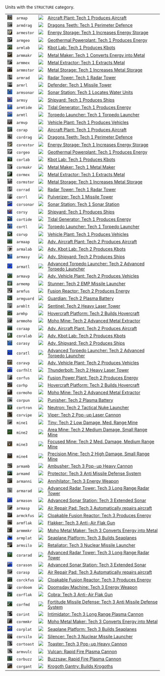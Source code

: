 Units with the <code>STRUCTURE</code> category.
<table>
    <tr>
        <td><a href="ARMAP"><img src="icons/units/ARMAP_icon.png" width="21px" /></a></td>
        <td><code>armap</code></td>
        <td><a href="SCTATest"><img src="icons/mods/sctatest.png" width="21px" /></a></td>
        <td><a href="ARMAP">Aircraft Plant: Tech 1 Produces Aircraft</a></td>
    </tr>
    <tr>
        <td><a href="ARMDRAG"><img src="icons/units/ARMDRAG_icon.png" width="21px" /></a></td>
        <td><code>armdrag</code></td>
        <td><a href="SCTATest"><img src="icons/mods/sctatest.png" width="21px" /></a></td>
        <td><a href="ARMDRAG">Dragons Teeth: Tech 1 Perimeter Defence</a></td>
    </tr>
    <tr>
        <td><a href="ARMESTOR"><img src="icons/units/ARMESTOR_icon.png" width="21px" /></a></td>
        <td><code>armestor</code></td>
        <td><a href="SCTATest"><img src="icons/mods/sctatest.png" width="21px" /></a></td>
        <td><a href="ARMESTOR">Energy Storage: Tech 1 Increases Energy Storage</a></td>
    </tr>
    <tr>
        <td><a href="ARMGEO"><img src="icons/units/ARMGEO_icon.png" width="21px" /></a></td>
        <td><code>armgeo</code></td>
        <td><a href="SCTATest"><img src="icons/mods/sctatest.png" width="21px" /></a></td>
        <td><a href="ARMGEO">Geothermal Powerplant: Tech 1 Produces Energy</a></td>
    </tr>
    <tr>
        <td><a href="ARMLAB"><img src="icons/units/ARMLAB_icon.png" width="21px" /></a></td>
        <td><code>armlab</code></td>
        <td><a href="SCTATest"><img src="icons/mods/sctatest.png" width="21px" /></a></td>
        <td><a href="ARMLAB">Kbot Lab: Tech 1 Produces Kbots</a></td>
    </tr>
    <tr>
        <td><a href="ARMMAKR"><img src="icons/units/ARMMAKR_icon.png" width="21px" /></a></td>
        <td><code>armmakr</code></td>
        <td><a href="SCTATest"><img src="icons/mods/sctatest.png" width="21px" /></a></td>
        <td><a href="ARMMAKR">Metal Maker: Tech 1 Converts Energy into Metal</a></td>
    </tr>
    <tr>
        <td><a href="ARMMEX"><img src="icons/units/ARMMEX_icon.png" width="21px" /></a></td>
        <td><code>armmex</code></td>
        <td><a href="SCTATest"><img src="icons/mods/sctatest.png" width="21px" /></a></td>
        <td><a href="ARMMEX">Metal Extractor: Tech 1 Extracts Metal</a></td>
    </tr>
    <tr>
        <td><a href="ARMMSTOR"><img src="icons/units/ARMMSTOR_icon.png" width="21px" /></a></td>
        <td><code>armmstor</code></td>
        <td><a href="SCTATest"><img src="icons/mods/sctatest.png" width="21px" /></a></td>
        <td><a href="ARMMSTOR">Metal Storage: Tech 1 Increases Metal Storage</a></td>
    </tr>
    <tr>
        <td><a href="ARMRAD"><img src="icons/units/ARMRAD_icon.png" width="21px" /></a></td>
        <td><code>armrad</code></td>
        <td><a href="SCTATest"><img src="icons/mods/sctatest.png" width="21px" /></a></td>
        <td><a href="ARMRAD">Radar Tower: Tech 1 Radar Tower</a></td>
    </tr>
    <tr>
        <td><a href="ARMRL"><img src="icons/units/ARMRL_icon.png" width="21px" /></a></td>
        <td><code>armrl</code></td>
        <td><a href="SCTATest"><img src="icons/mods/sctatest.png" width="21px" /></a></td>
        <td><a href="ARMRL">Defender: Tech 1 Missile Tower</a></td>
    </tr>
    <tr>
        <td><a href="ARMSONAR"><img src="icons/units/ARMSONAR_icon.png" width="21px" /></a></td>
        <td><code>armsonar</code></td>
        <td><a href="SCTATest"><img src="icons/mods/sctatest.png" width="21px" /></a></td>
        <td><a href="ARMSONAR">Sonar Station: Tech 1 Locates Water Units</a></td>
    </tr>
    <tr>
        <td><a href="ARMSY"><img src="icons/units/ARMSY_icon.png" width="21px" /></a></td>
        <td><code>armsy</code></td>
        <td><a href="SCTATest"><img src="icons/mods/sctatest.png" width="21px" /></a></td>
        <td><a href="ARMSY">Shipyard: Tech 1 Produces Ships</a></td>
    </tr>
    <tr>
        <td><a href="ARMTIDE"><img src="icons/units/ARMTIDE_icon.png" width="21px" /></a></td>
        <td><code>armtide</code></td>
        <td><a href="SCTATest"><img src="icons/mods/sctatest.png" width="21px" /></a></td>
        <td><a href="ARMTIDE">Tidal Generator: Tech 1 Produces Energy</a></td>
    </tr>
    <tr>
        <td><a href="ARMTL"><img src="icons/units/ARMTL_icon.png" width="21px" /></a></td>
        <td><code>armtl</code></td>
        <td><a href="SCTATest"><img src="icons/mods/sctatest.png" width="21px" /></a></td>
        <td><a href="ARMTL">Torpedo Launcher: Tech 1 Torpedo Launcher</a></td>
    </tr>
    <tr>
        <td><a href="ARMVP"><img src="icons/units/ARMVP_icon.png" width="21px" /></a></td>
        <td><code>armvp</code></td>
        <td><a href="SCTATest"><img src="icons/mods/sctatest.png" width="21px" /></a></td>
        <td><a href="ARMVP">Vehicle Plant: Tech 1 Produces Vehicles</a></td>
    </tr>
    <tr>
        <td><a href="CORAP"><img src="icons/units/CORAP_icon.png" width="21px" /></a></td>
        <td><code>corap</code></td>
        <td><a href="SCTATest"><img src="icons/mods/sctatest.png" width="21px" /></a></td>
        <td><a href="CORAP">Aircraft Plant: Tech 1 Produces Aircraft</a></td>
    </tr>
    <tr>
        <td><a href="CORDRAG"><img src="icons/units/CORDRAG_icon.png" width="21px" /></a></td>
        <td><code>cordrag</code></td>
        <td><a href="SCTATest"><img src="icons/mods/sctatest.png" width="21px" /></a></td>
        <td><a href="CORDRAG">Dragons Teeth: Tech 1 Perimeter Defence</a></td>
    </tr>
    <tr>
        <td><a href="CORESTOR"><img src="icons/units/CORESTOR_icon.png" width="21px" /></a></td>
        <td><code>corestor</code></td>
        <td><a href="SCTATest"><img src="icons/mods/sctatest.png" width="21px" /></a></td>
        <td><a href="CORESTOR">Energy Storage: Tech 1 Increases Energy Storage</a></td>
    </tr>
    <tr>
        <td><a href="CORGEO"><img src="icons/units/CORGEO_icon.png" width="21px" /></a></td>
        <td><code>corgeo</code></td>
        <td><a href="SCTATest"><img src="icons/mods/sctatest.png" width="21px" /></a></td>
        <td><a href="CORGEO">Geothermal Powerplant: Tech 1 Produces Energy</a></td>
    </tr>
    <tr>
        <td><a href="CORLAB"><img src="icons/units/CORLAB_icon.png" width="21px" /></a></td>
        <td><code>corlab</code></td>
        <td><a href="SCTATest"><img src="icons/mods/sctatest.png" width="21px" /></a></td>
        <td><a href="CORLAB">Kbot Lab: Tech 1 Produces Kbots</a></td>
    </tr>
    <tr>
        <td><a href="CORMAKR"><img src="icons/units/CORMAKR_icon.png" width="21px" /></a></td>
        <td><code>cormakr</code></td>
        <td><a href="SCTATest"><img src="icons/mods/sctatest.png" width="21px" /></a></td>
        <td><a href="CORMAKR">Metal Maker: Tech 1 Metal Maker</a></td>
    </tr>
    <tr>
        <td><a href="CORMEX"><img src="icons/units/CORMEX_icon.png" width="21px" /></a></td>
        <td><code>cormex</code></td>
        <td><a href="SCTATest"><img src="icons/mods/sctatest.png" width="21px" /></a></td>
        <td><a href="CORMEX">Metal Extractor: Tech 1 Extracts Metal</a></td>
    </tr>
    <tr>
        <td><a href="CORMSTOR"><img src="icons/units/CORMSTOR_icon.png" width="21px" /></a></td>
        <td><code>cormstor</code></td>
        <td><a href="SCTATest"><img src="icons/mods/sctatest.png" width="21px" /></a></td>
        <td><a href="CORMSTOR">Metal Storage: Tech 1 Increases Metal Storage</a></td>
    </tr>
    <tr>
        <td><a href="CORRAD"><img src="icons/units/CORRAD_icon.png" width="21px" /></a></td>
        <td><code>corrad</code></td>
        <td><a href="SCTATest"><img src="icons/mods/sctatest.png" width="21px" /></a></td>
        <td><a href="CORRAD">Radar Tower: Tech 1 Radar Tower</a></td>
    </tr>
    <tr>
        <td><a href="CORRL"><img src="icons/units/CORRL_icon.png" width="21px" /></a></td>
        <td><code>corrl</code></td>
        <td><a href="SCTATest"><img src="icons/mods/sctatest.png" width="21px" /></a></td>
        <td><a href="CORRL">Pulverizer: Tech 1 Missile Tower</a></td>
    </tr>
    <tr>
        <td><a href="CORSONAR"><img src="icons/units/CORSONAR_icon.png" width="21px" /></a></td>
        <td><code>corsonar</code></td>
        <td><a href="SCTATest"><img src="icons/mods/sctatest.png" width="21px" /></a></td>
        <td><a href="CORSONAR">Sonar Station: Tech 1 Sonar Station</a></td>
    </tr>
    <tr>
        <td><a href="CORSY"><img src="icons/units/CORSY_icon.png" width="21px" /></a></td>
        <td><code>corsy</code></td>
        <td><a href="SCTATest"><img src="icons/mods/sctatest.png" width="21px" /></a></td>
        <td><a href="CORSY">Shipyard: Tech 1 Produces Ships</a></td>
    </tr>
    <tr>
        <td><a href="CORTIDE"><img src="icons/units/CORTIDE_icon.png" width="21px" /></a></td>
        <td><code>cortide</code></td>
        <td><a href="SCTATest"><img src="icons/mods/sctatest.png" width="21px" /></a></td>
        <td><a href="CORTIDE">Tidal Generator: Tech 1 Produces Energy</a></td>
    </tr>
    <tr>
        <td><a href="CORTL"><img src="icons/units/CORTL_icon.png" width="21px" /></a></td>
        <td><code>cortl</code></td>
        <td><a href="SCTATest"><img src="icons/mods/sctatest.png" width="21px" /></a></td>
        <td><a href="CORTL">Torpedo Launcher: Tech 1 Torpedo Launcher</a></td>
    </tr>
    <tr>
        <td><a href="CORVP"><img src="icons/units/CORVP_icon.png" width="21px" /></a></td>
        <td><code>corvp</code></td>
        <td><a href="SCTATest"><img src="icons/mods/sctatest.png" width="21px" /></a></td>
        <td><a href="CORVP">Vehicle Plant: Tech 1 Produces Vehicles</a></td>
    </tr>
    <tr>
        <td><a href="ARMAAP"><img src="icons/units/ARMAAP_icon.png" width="21px" /></a></td>
        <td><code>armaap</code></td>
        <td><a href="SCTATest"><img src="icons/mods/sctatest.png" width="21px" /></a></td>
        <td><a href="ARMAAP">Adv. Aircraft Plant: Tech 2 Produces Aircraft</a></td>
    </tr>
    <tr>
        <td><a href="ARMALAB"><img src="icons/units/ARMALAB_icon.png" width="21px" /></a></td>
        <td><code>armalab</code></td>
        <td><a href="SCTATest"><img src="icons/mods/sctatest.png" width="21px" /></a></td>
        <td><a href="ARMALAB">Adv. Kbot Lab: Tech 2 Produces Kbots</a></td>
    </tr>
    <tr>
        <td><a href="ARMASY"><img src="icons/units/ARMASY_icon.png" width="21px" /></a></td>
        <td><code>armasy</code></td>
        <td><a href="SCTATest"><img src="icons/mods/sctatest.png" width="21px" /></a></td>
        <td><a href="ARMASY">Adv. Shipyard: Tech 2 Produces Ships</a></td>
    </tr>
    <tr>
        <td><a href="ARMATL"><img src="icons/units/ARMATL_icon.png" width="21px" /></a></td>
        <td><code>armatl</code></td>
        <td><a href="SCTATest"><img src="icons/mods/sctatest.png" width="21px" /></a></td>
        <td><a href="ARMATL">Advanced Torpedo Launcher: Tech 2 Advanced Torpedo Launcher</a></td>
    </tr>
    <tr>
        <td><a href="ARMAVP"><img src="icons/units/ARMAVP_icon.png" width="21px" /></a></td>
        <td><code>armavp</code></td>
        <td><a href="SCTATest"><img src="icons/mods/sctatest.png" width="21px" /></a></td>
        <td><a href="ARMAVP">Adv. Vehicle Plant: Tech 2 Produces Vehicles</a></td>
    </tr>
    <tr>
        <td><a href="ARMEMP"><img src="icons/units/ARMEMP_icon.png" width="21px" /></a></td>
        <td><code>armemp</code></td>
        <td><a href="SCTATest"><img src="icons/mods/sctatest.png" width="21px" /></a></td>
        <td><a href="ARMEMP">Stunner: Tech 2 EMP Missile Launcher</a></td>
    </tr>
    <tr>
        <td><a href="ARMFUS"><img src="icons/units/ARMFUS_icon.png" width="21px" /></a></td>
        <td><code>armfus</code></td>
        <td><a href="SCTATest"><img src="icons/mods/sctatest.png" width="21px" /></a></td>
        <td><a href="ARMFUS">Fusion Reactor: Tech 2 Produces Energy</a></td>
    </tr>
    <tr>
        <td><a href="ARMGUARD"><img src="icons/units/ARMGUARD_icon.png" width="21px" /></a></td>
        <td><code>armguard</code></td>
        <td><a href="SCTATest"><img src="icons/mods/sctatest.png" width="21px" /></a></td>
        <td><a href="ARMGUARD">Guardian: Tech 2 Plasma Battery</a></td>
    </tr>
    <tr>
        <td><a href="ARMHLT"><img src="icons/units/ARMHLT_icon.png" width="21px" /></a></td>
        <td><code>armhlt</code></td>
        <td><a href="SCTATest"><img src="icons/mods/sctatest.png" width="21px" /></a></td>
        <td><a href="ARMHLT">Sentinel: Tech 2 Heavy Laser Tower</a></td>
    </tr>
    <tr>
        <td><a href="ARMHP"><img src="icons/units/ARMHP_icon.png" width="21px" /></a></td>
        <td><code>armhp</code></td>
        <td><a href="SCTATest"><img src="icons/mods/sctatest.png" width="21px" /></a></td>
        <td><a href="ARMHP">Hovercraft Platform: Tech 2 Builds Hovercraft</a></td>
    </tr>
    <tr>
        <td><a href="ARMMOHO"><img src="icons/units/ARMMOHO_icon.png" width="21px" /></a></td>
        <td><code>armmoho</code></td>
        <td><a href="SCTATest"><img src="icons/mods/sctatest.png" width="21px" /></a></td>
        <td><a href="ARMMOHO">Moho Mine: Tech 2 Advanced Metal Extractor</a></td>
    </tr>
    <tr>
        <td><a href="CORAAP"><img src="icons/units/CORAAP_icon.png" width="21px" /></a></td>
        <td><code>coraap</code></td>
        <td><a href="SCTATest"><img src="icons/mods/sctatest.png" width="21px" /></a></td>
        <td><a href="CORAAP">Adv. Aircraft Plant: Tech 2 Produces Aircraft</a></td>
    </tr>
    <tr>
        <td><a href="CORALAB"><img src="icons/units/CORALAB_icon.png" width="21px" /></a></td>
        <td><code>coralab</code></td>
        <td><a href="SCTATest"><img src="icons/mods/sctatest.png" width="21px" /></a></td>
        <td><a href="CORALAB">Adv. Kbot Lab: Tech 2 Produces Kbots</a></td>
    </tr>
    <tr>
        <td><a href="CORASY"><img src="icons/units/CORASY_icon.png" width="21px" /></a></td>
        <td><code>corasy</code></td>
        <td><a href="SCTATest"><img src="icons/mods/sctatest.png" width="21px" /></a></td>
        <td><a href="CORASY">Adv. Shipyard: Tech 2 Produces Ships</a></td>
    </tr>
    <tr>
        <td><a href="CORATL"><img src="icons/units/CORATL_icon.png" width="21px" /></a></td>
        <td><code>coratl</code></td>
        <td><a href="SCTATest"><img src="icons/mods/sctatest.png" width="21px" /></a></td>
        <td><a href="CORATL">Advanced Torpedo Launcher: Tech 2 Advanced Torpedo Launcher</a></td>
    </tr>
    <tr>
        <td><a href="CORAVP"><img src="icons/units/CORAVP_icon.png" width="21px" /></a></td>
        <td><code>coravp</code></td>
        <td><a href="SCTATest"><img src="icons/mods/sctatest.png" width="21px" /></a></td>
        <td><a href="CORAVP">Adv. Vehicle Plant: Tech 2 Produces Vehicles</a></td>
    </tr>
    <tr>
        <td><a href="CORFHLT"><img src="icons/units/CORFHLT_icon.png" width="21px" /></a></td>
        <td><code>corfhlt</code></td>
        <td><a href="SCTATest"><img src="icons/mods/sctatest.png" width="21px" /></a></td>
        <td><a href="CORFHLT">Thunderbolt: Tech 2 Heavy Laser Tower</a></td>
    </tr>
    <tr>
        <td><a href="CORFUS"><img src="icons/units/CORFUS_icon.png" width="21px" /></a></td>
        <td><code>corfus</code></td>
        <td><a href="SCTATest"><img src="icons/mods/sctatest.png" width="21px" /></a></td>
        <td><a href="CORFUS">Fusion Power Plant: Tech 2 Produces Energy</a></td>
    </tr>
    <tr>
        <td><a href="CORHP"><img src="icons/units/CORHP_icon.png" width="21px" /></a></td>
        <td><code>corhp</code></td>
        <td><a href="SCTATest"><img src="icons/mods/sctatest.png" width="21px" /></a></td>
        <td><a href="CORHP">Hovercraft Platform: Tech 2 Builds Hovercraft</a></td>
    </tr>
    <tr>
        <td><a href="CORMOHO"><img src="icons/units/CORMOHO_icon.png" width="21px" /></a></td>
        <td><code>cormoho</code></td>
        <td><a href="SCTATest"><img src="icons/mods/sctatest.png" width="21px" /></a></td>
        <td><a href="CORMOHO">Moho Mine: Tech 2 Advanced Metal Extractor</a></td>
    </tr>
    <tr>
        <td><a href="CORPUN"><img src="icons/units/CORPUN_icon.png" width="21px" /></a></td>
        <td><code>corpun</code></td>
        <td><a href="SCTATest"><img src="icons/mods/sctatest.png" width="21px" /></a></td>
        <td><a href="CORPUN">Punisher: Tech 2 Plasma Battery</a></td>
    </tr>
    <tr>
        <td><a href="CORTRON"><img src="icons/units/CORTRON_icon.png" width="21px" /></a></td>
        <td><code>cortron</code></td>
        <td><a href="SCTATest"><img src="icons/mods/sctatest.png" width="21px" /></a></td>
        <td><a href="CORTRON">Neutron: Tech 2 Tactical Nuke Launcher</a></td>
    </tr>
    <tr>
        <td><a href="CORVIPE"><img src="icons/units/CORVIPE_icon.png" width="21px" /></a></td>
        <td><code>corvipe</code></td>
        <td><a href="SCTATest"><img src="icons/mods/sctatest.png" width="21px" /></a></td>
        <td><a href="CORVIPE">Viper: Tech 2 Pop-up Laser Cannon</a></td>
    </tr>
    <tr>
        <td><a href="MINE1"><img src="icons/units/MINE1_icon.png" width="21px" /></a></td>
        <td><code>mine1</code></td>
        <td><a href="SCTATest"><img src="icons/mods/sctatest.png" width="21px" /></a></td>
        <td><a href="MINE1">Tiny: Tech 2 Low Damage, Med. Range Mine</a></td>
    </tr>
    <tr>
        <td><a href="MINE2"><img src="icons/units/MINE2_icon.png" width="21px" /></a></td>
        <td><code>mine2</code></td>
        <td><a href="SCTATest"><img src="icons/mods/sctatest.png" width="21px" /></a></td>
        <td><a href="MINE2">Area Mine: Tech 2 Medium Damage, Small Range Mine</a></td>
    </tr>
    <tr>
        <td><a href="MINE3"><img src="icons/units/MINE3_icon.png" width="21px" /></a></td>
        <td><code>mine3</code></td>
        <td><a href="SCTATest"><img src="icons/mods/sctatest.png" width="21px" /></a></td>
        <td><a href="MINE3">Focused Mine: Tech 2 Med. Damage, Medium Range Mine</a></td>
    </tr>
    <tr>
        <td><a href="MINE4"><img src="icons/units/MINE4_icon.png" width="21px" /></a></td>
        <td><code>mine4</code></td>
        <td><a href="SCTATest"><img src="icons/mods/sctatest.png" width="21px" /></a></td>
        <td><a href="MINE4">Precision Mine: Tech 2 High Damage, Small Range Mine</a></td>
    </tr>
    <tr>
        <td><a href="ARMAMB"><img src="icons/units/ARMAMB_icon.png" width="21px" /></a></td>
        <td><code>armamb</code></td>
        <td><a href="SCTATest"><img src="icons/mods/sctatest.png" width="21px" /></a></td>
        <td><a href="ARMAMB">Ambusher: Tech 3 Pop-up Heavy Cannon</a></td>
    </tr>
    <tr>
        <td><a href="ARMAMD"><img src="icons/units/ARMAMD_icon.png" width="21px" /></a></td>
        <td><code>armamd</code></td>
        <td><a href="SCTATest"><img src="icons/mods/sctatest.png" width="21px" /></a></td>
        <td><a href="ARMAMD">Protector: Tech 3 Anti Missile Defense System</a></td>
    </tr>
    <tr>
        <td><a href="ARMANNI"><img src="icons/units/ARMANNI_icon.png" width="21px" /></a></td>
        <td><code>armanni</code></td>
        <td><a href="SCTATest"><img src="icons/mods/sctatest.png" width="21px" /></a></td>
        <td><a href="ARMANNI">Annihilator: Tech 3 Energy Weapon</a></td>
    </tr>
    <tr>
        <td><a href="ARMARAD"><img src="icons/units/ARMARAD_icon.png" width="21px" /></a></td>
        <td><code>armarad</code></td>
        <td><a href="SCTATest"><img src="icons/mods/sctatest.png" width="21px" /></a></td>
        <td><a href="ARMARAD">Advanced Radar Tower: Tech 3 Long Range Radar Tower</a></td>
    </tr>
    <tr>
        <td><a href="ARMASON"><img src="icons/units/ARMASON_icon.png" width="21px" /></a></td>
        <td><code>armason</code></td>
        <td><a href="SCTATest"><img src="icons/mods/sctatest.png" width="21px" /></a></td>
        <td><a href="ARMASON">Advanced Sonar Station: Tech 3 Extended Sonar</a></td>
    </tr>
    <tr>
        <td><a href="ARMASP"><img src="icons/units/ARMASP_icon.png" width="21px" /></a></td>
        <td><code>armasp</code></td>
        <td><a href="SCTATest"><img src="icons/mods/sctatest.png" width="21px" /></a></td>
        <td><a href="ARMASP">Air Repair Pad: Tech 3 Automatically repairs aircraft</a></td>
    </tr>
    <tr>
        <td><a href="ARMCKFUS"><img src="icons/units/ARMCKFUS_icon.png" width="21px" /></a></td>
        <td><code>armckfus</code></td>
        <td><a href="SCTATest"><img src="icons/mods/sctatest.png" width="21px" /></a></td>
        <td><a href="ARMCKFUS">Cloakable Fusion Reactor: Tech 3 Produces Energy</a></td>
    </tr>
    <tr>
        <td><a href="ARMFLAK"><img src="icons/units/ARMFLAK_icon.png" width="21px" /></a></td>
        <td><code>armflak</code></td>
        <td><a href="SCTATest"><img src="icons/mods/sctatest.png" width="21px" /></a></td>
        <td><a href="ARMFLAK">Flakker: Tech 3 Anti-Air Flak Gun</a></td>
    </tr>
    <tr>
        <td><a href="ARMMMKR"><img src="icons/units/ARMMMKR_icon.png" width="21px" /></a></td>
        <td><code>armmmkr</code></td>
        <td><a href="SCTATest"><img src="icons/mods/sctatest.png" width="21px" /></a></td>
        <td><a href="ARMMMKR">Moho Metal Maker: Tech 3 Converts Energy into Metal</a></td>
    </tr>
    <tr>
        <td><a href="ARMPLAT"><img src="icons/units/ARMPLAT_icon.png" width="21px" /></a></td>
        <td><code>armplat</code></td>
        <td><a href="SCTATest"><img src="icons/mods/sctatest.png" width="21px" /></a></td>
        <td><a href="ARMPLAT">Seaplane Platform: Tech 3 Builds Seaplanes</a></td>
    </tr>
    <tr>
        <td><a href="ARMSILO"><img src="icons/units/ARMSILO_icon.png" width="21px" /></a></td>
        <td><code>armsilo</code></td>
        <td><a href="SCTATest"><img src="icons/mods/sctatest.png" width="21px" /></a></td>
        <td><a href="ARMSILO">Retaliator: Tech 3 Nuclear Missile Launcher</a></td>
    </tr>
    <tr>
        <td><a href="CORARAD"><img src="icons/units/CORARAD_icon.png" width="21px" /></a></td>
        <td><code>corarad</code></td>
        <td><a href="SCTATest"><img src="icons/mods/sctatest.png" width="21px" /></a></td>
        <td><a href="CORARAD">Advanced Radar Tower: Tech 3 Long Range Radar Tower</a></td>
    </tr>
    <tr>
        <td><a href="CORASON"><img src="icons/units/CORASON_icon.png" width="21px" /></a></td>
        <td><code>corason</code></td>
        <td><a href="SCTATest"><img src="icons/mods/sctatest.png" width="21px" /></a></td>
        <td><a href="CORASON">Advanced Sonar Station: Tech 3 Extended Sonar</a></td>
    </tr>
    <tr>
        <td><a href="CORASP"><img src="icons/units/CORASP_icon.png" width="21px" /></a></td>
        <td><code>corasp</code></td>
        <td><a href="SCTATest"><img src="icons/mods/sctatest.png" width="21px" /></a></td>
        <td><a href="CORASP">Air Repair Pad: Tech 3 Automatically repairs aircraft</a></td>
    </tr>
    <tr>
        <td><a href="CORCKFUS"><img src="icons/units/CORCKFUS_icon.png" width="21px" /></a></td>
        <td><code>corckfus</code></td>
        <td><a href="SCTATest"><img src="icons/mods/sctatest.png" width="21px" /></a></td>
        <td><a href="CORCKFUS">Cloakable Fusion Reactor: Tech 3 Produces Energy</a></td>
    </tr>
    <tr>
        <td><a href="CORDOOM"><img src="icons/units/CORDOOM_icon.png" width="21px" /></a></td>
        <td><code>cordoom</code></td>
        <td><a href="SCTATest"><img src="icons/mods/sctatest.png" width="21px" /></a></td>
        <td><a href="CORDOOM">Doomsday Machine: Tech 3 Energy Weapon</a></td>
    </tr>
    <tr>
        <td><a href="CORFLAK"><img src="icons/units/CORFLAK_icon.png" width="21px" /></a></td>
        <td><code>corflak</code></td>
        <td><a href="SCTATest"><img src="icons/mods/sctatest.png" width="21px" /></a></td>
        <td><a href="CORFLAK">Cobra: Tech 3 Anti-Air Flak Gun</a></td>
    </tr>
    <tr>
        <td><a href="CORFMD"><img src="icons/units/CORFMD_icon.png" width="21px" /></a></td>
        <td><code>corfmd</code></td>
        <td><a href="SCTATest"><img src="icons/mods/sctatest.png" width="21px" /></a></td>
        <td><a href="CORFMD">Fortitude Missile Defense: Tech 3 Anti Missile Defense System</a></td>
    </tr>
    <tr>
        <td><a href="CORINT"><img src="icons/units/CORINT_icon.png" width="21px" /></a></td>
        <td><code>corint</code></td>
        <td><a href="SCTATest"><img src="icons/mods/sctatest.png" width="21px" /></a></td>
        <td><a href="CORINT">Intimidator: Tech 3 Long Range Plasma Cannon</a></td>
    </tr>
    <tr>
        <td><a href="CORMMKR"><img src="icons/units/CORMMKR_icon.png" width="21px" /></a></td>
        <td><code>cormmkr</code></td>
        <td><a href="SCTATest"><img src="icons/mods/sctatest.png" width="21px" /></a></td>
        <td><a href="CORMMKR">Moho Metal Maker: Tech 3 Converts Energy into Metal</a></td>
    </tr>
    <tr>
        <td><a href="CORPLAT"><img src="icons/units/CORPLAT_icon.png" width="21px" /></a></td>
        <td><code>corplat</code></td>
        <td><a href="SCTATest"><img src="icons/mods/sctatest.png" width="21px" /></a></td>
        <td><a href="CORPLAT">Seaplane Platform: Tech 3 Builds Seaplanes</a></td>
    </tr>
    <tr>
        <td><a href="CORSILO"><img src="icons/units/CORSILO_icon.png" width="21px" /></a></td>
        <td><code>corsilo</code></td>
        <td><a href="SCTATest"><img src="icons/mods/sctatest.png" width="21px" /></a></td>
        <td><a href="CORSILO">Silencer: Tech 3 Nuclear Missile Launcher</a></td>
    </tr>
    <tr>
        <td><a href="CORTOAST"><img src="icons/units/CORTOAST_icon.png" width="21px" /></a></td>
        <td><code>cortoast</code></td>
        <td><a href="SCTATest"><img src="icons/mods/sctatest.png" width="21px" /></a></td>
        <td><a href="CORTOAST">Toaster: Tech 3 Pop-up Heavy Cannon</a></td>
    </tr>
    <tr>
        <td><a href="ARMVULC"><img src="icons/units/ARMVULC_icon.png" width="21px" /></a></td>
        <td><code>armvulc</code></td>
        <td><a href="SCTATest"><img src="icons/mods/sctatest.png" width="21px" /></a></td>
        <td><a href="ARMVULC">Vulcan: Rapid Fire Plasma Cannon</a></td>
    </tr>
    <tr>
        <td><a href="CORBUZZ"><img src="icons/units/CORBUZZ_icon.png" width="21px" /></a></td>
        <td><code>corbuzz</code></td>
        <td><a href="SCTATest"><img src="icons/mods/sctatest.png" width="21px" /></a></td>
        <td><a href="CORBUZZ">Buzzsaw: Rapid Fire Plasma Cannon</a></td>
    </tr>
    <tr>
        <td><a href="CORGANT"><img src="icons/units/CORGANT_icon.png" width="21px" /></a></td>
        <td><code>corgant</code></td>
        <td><a href="SCTATest"><img src="icons/mods/sctatest.png" width="21px" /></a></td>
        <td><a href="CORGANT">Krogoth Gantry: Builds Krogoths</a></td>
    </tr>
</table>
